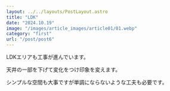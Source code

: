 ```yaml
---
layout: ../../layouts/PostLayout.astro
title: "LDK"
date: "2024.10.19"
image: "/images/article_images/article01/01.webp"
category: "first"
url: "/post/post6"
---
```


LDKエリアも工事が進んでいます。

天井の一部を下げて変化をつけ印象を変えます。

シンプルな空間も大事ですが単調にならないような工夫も必要です。
